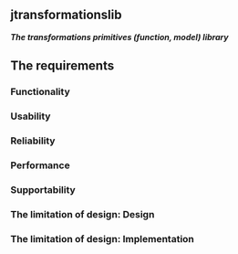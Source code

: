 ## jtransformationslib

***The transformations primitives (function, model) library***

## **The requirements**

### **Functionality**

### **Usability**

### **Reliability**

### **Performance**

### **Supportability**

### **The limitation of design: Design**

### **The limitation of design: Implementation**

